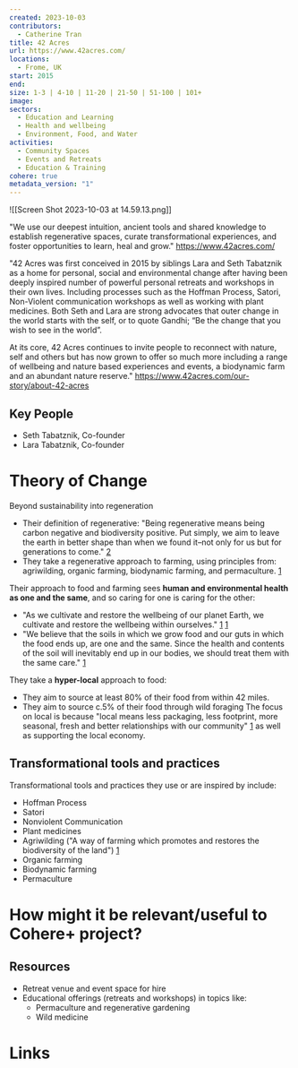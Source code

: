```yaml
---
created: 2023-10-03
contributors:
  - Catherine Tran
title: 42 Acres
url: https://www.42acres.com/
locations:
  - Frome, UK
start: 2015
end: 
size: 1-3 | 4-10 | 11-20 | 21-50 | 51-100 | 101+
image: 
sectors:
  - Education and Learning
  - Health and wellbeing
  - Environment, Food, and Water
activities:
  - Community Spaces
  - Events and Retreats
  - Education & Training
cohere: true
metadata_version: "1"
---
```


![[Screen Shot 2023-10-03 at 14.59.13.png]]

"We use our deepest intuition, ancient tools and shared knowledge to establish regenerative spaces, curate transformational experiences, and foster opportunities to learn, heal and grow."
https://www.42acres.com/

"42 Acres was first conceived in 2015 by siblings Lara and Seth Tabatznik as a home for personal, social and environmental change after having been deeply inspired number of powerful personal retreats and workshops in their own lives. Including processes such as the Hoffman Process, Satori, Non-Violent communication workshops as well as working with plant medicines. Both Seth and Lara are strong advocates that outer change in the world starts with the self, or to quote Gandhi; “Be the change that you wish to see in the world”.‍  
  
At its core, 42 Acres continues to invite people to reconnect with nature, self and others but has now grown to offer so much more including a range of wellbeing and nature based experiences and events, a biodynamic farm and an abundant nature reserve."
https://www.42acres.com/our-story/about-42-acres

## Key People

- Seth Tabatznik, Co-founder
- Lara Tabatznik, Co-founder
# Theory of Change

Beyond sustainability into regeneration
- Their definition of regenerative: "Being regenerative means being carbon negative and biodiversity positive. Put simply, we aim to leave the earth in better shape than when we found it–not only for us but for generations to come." [2][2]
- They take a regenerative approach to farming, using principles from: agriwilding, organic farming, biodynamic farming, and permaculture. [1][1]

Their approach to food and farming sees **human and environmental health as one and the same**, and so caring for one is caring for the other:
- "As we cultivate and restore the wellbeing of our planet Earth, we cultivate and restore the wellbeing within ourselves." [1] [1]
- "We believe that the soils in which we grow food and our guts in which the food ends up, are one and the same. Since the health and contents of the soil will inevitably end up in our bodies, we should treat them with the same care." [1][1]

They take a **hyper-local** approach to food:
- They aim to source at least 80% of their food from within 42 miles.
- They aim to source c.5% of their food through wild foraging
The  focus on local is because "local means less packaging, less footprint, more seasonal, fresh and better relationships with our community" [1][1] as well as supporting the local economy. 

## Transformational tools and practices

Transformational tools and practices they use or are inspired by include:
- Hoffman Process
- Satori 
- Nonviolent Communication
- Plant medicines
- Agriwilding ("A way of farming which promotes and restores the biodiversity of the land") [1][1]
- Organic farming
- Biodynamic farming
- Permaculture

# How might it be relevant/useful to Cohere+ project? 

## Resources

- Retreat venue and event space for hire
- Educational offerings (retreats and workshops)  in topics like:
	- Permaculture and regenerative gardening
	- Wild medicine

# Links
[1]: https://www.42acres.com/our-story/food-and-farm
[2]: https://www.42acres.com/our-story/regenerative-promise